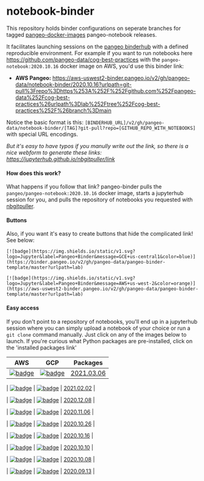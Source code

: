 # notebook-binder

This repository holds binder configurations on seperate branches for tagged [pangeo-docker-images](https://github.com/pangeo-data/pangeo-docker-images/releases) pangeo-notebook releases.

It facilitates launching sessions on the [pangeo binderhub](https://github.com/pangeo-data/pangeo-binder) with a defined reproducible environment. For example if you want to run notebooks here https://github.com/pangeo-data/cog-best-practices with the `pangeo-notebook:2020.10.16` docker image on AWS, you'd use this binder link:

 * **AWS Pangeo:** https://aws-uswest2-binder.pangeo.io/v2/gh/pangeo-data/notebook-binder/2020.10.16?urlpath=git-pull%3Frepo%3Dhttps%253A%252F%252Fgithub.com%252Fpangeo-data%252Fcog-best-practices%26urlpath%3Dlab%252Ftree%252Fcog-best-practices%252F%26branch%3Dmain

Notice the basic format is this: `[BINDERHUB_URL]/v2/gh/pangeo-data/notebook-binder/[TAG]?git-pull?repo=[GITHUB_REPO_WITH_NOTEBOOKS]` with special URL encodings. 

*But it's easy to have typos if you manully write out the link, so there is a nice webform to generate these links: https://jupyterhub.github.io/nbgitpuller/link*


#### How does this work?
What happens if you follow that link? pangeo-binder pulls the `pangeo/pangeo-notebook:2020.10.16` docker image, starts a jupyterhub session for you, and pulls the repository of notebooks you requested with [nbgitpuller](https://jupyterhub.github.io/nbgitpuller/index.html).


#### Buttons
Also, if you want it's easy to create buttons that hide the complicated link! See below:
```
[![badge](https://img.shields.io/static/v1.svg?logo=Jupyter&label=Pangeo+Binder&message=GCE+us-central1&color=blue)](https://binder.pangeo.io/v2/gh/pangeo-data/pangeo-binder-template/master?urlpath=lab)

[![badge](https://img.shields.io/static/v1.svg?logo=Jupyter&label=Pangeo+Binder&message=AWS+us-west-2&color=orange)](https://aws-uswest2-binder.pangeo.io/v2/gh/pangeo-data/pangeo-binder-template/master?urlpath=lab)
```

#### Easy access
If you don't point to a repository of notebooks, you'll end up in a jupyterhub session where you can simply upload a notebook of your choice or run a `git clone` command manually. Just click on any of the images below to launch. If you're curious what Python packages are pre-installed, click on the 'installed packages link'

| AWS  | GCP | Packages |
| ------------- | ------------- |  ------------- |
|  [![badge](https://img.shields.io/static/v1.svg?logo=Jupyter&label=PangeoBinder&message=2021.03.06&color=orange)](https://aws-uswest2-binder.pangeo.io/v2/gh/pangeo-data/notebook-binder/2021.03.06?urlpath=lab) | [![badge](https://img.shields.io/static/v1.svg?logo=Jupyter&label=PangeoBinder&message=2021.03.06&color=blue)](https://binder.pangeo.io/v2/gh/pangeo-data/notebook-binder/2021.03.06?urlpath=lab)  | [2021.03.06](https://github.com/pangeo-data/pangeo-docker-images/blob/2021.03.06/pangeo-notebook/packages.txt) |

|  [![badge](https://img.shields.io/static/v1.svg?logo=Jupyter&label=PangeoBinder&message=2021.02.02&color=orange)](https://aws-uswest2-binder.pangeo.io/v2/gh/pangeo-data/notebook-binder/2021.02.02?urlpath=lab) | [![badge](https://img.shields.io/static/v1.svg?logo=Jupyter&label=PangeoBinder&message=2021.02.02&color=blue)](https://binder.pangeo.io/v2/gh/pangeo-data/notebook-binder/2021.02.02?urlpath=lab)  | [2021.02.02](https://github.com/pangeo-data/pangeo-docker-images/blob/2021.02.02/pangeo-notebook/packages.txt) |

|  [![badge](https://img.shields.io/static/v1.svg?logo=Jupyter&label=PangeoBinder&message=2020.12.08&color=orange)](https://aws-uswest2-binder.pangeo.io/v2/gh/pangeo-data/notebook-binder/2020.12.08?urlpath=lab) | [![badge](https://img.shields.io/static/v1.svg?logo=Jupyter&label=PangeoBinder&message=2020.12.08&color=blue)](https://binder.pangeo.io/v2/gh/pangeo-data/notebook-binder/2020.12.08?urlpath=lab)  | [2020.12.08](https://github.com/pangeo-data/pangeo-docker-images/blob/2020.12.08/pangeo-notebook/packages.txt) |

|  [![badge](https://img.shields.io/static/v1.svg?logo=Jupyter&label=PangeoBinder&message=2020.11.06&color=orange)](https://aws-uswest2-binder.pangeo.io/v2/gh/pangeo-data/notebook-binder/2020.11.06?urlpath=lab) | [![badge](https://img.shields.io/static/v1.svg?logo=Jupyter&label=PangeoBinder&message=2020.11.06&color=blue)](https://binder.pangeo.io/v2/gh/pangeo-data/notebook-binder/2020.11.06?urlpath=lab)  | [2020.11.06](https://github.com/pangeo-data/pangeo-docker-images/blob/2020.11.06/pangeo-notebook/packages.txt) |

|  [![badge](https://img.shields.io/static/v1.svg?logo=Jupyter&label=PangeoBinder&message=2020.10.26&color=orange)](https://aws-uswest2-binder.pangeo.io/v2/gh/pangeo-data/notebook-binder/2020.10.26?urlpath=lab) | [![badge](https://img.shields.io/static/v1.svg?logo=Jupyter&label=PangeoBinder&message=2020.10.26&color=blue)](https://binder.pangeo.io/v2/gh/pangeo-data/notebook-binder/2020.10.26?urlpath=lab)  | [2020.10.26](https://github.com/pangeo-data/pangeo-docker-images/blob/2020.10.26/pangeo-notebook/packages.txt) |

|  [![badge](https://img.shields.io/static/v1.svg?logo=Jupyter&label=PangeoBinder&message=2020.10.16&color=orange)](https://aws-uswest2-binder.pangeo.io/v2/gh/pangeo-data/notebook-binder/2020.10.16?urlpath=lab) | [![badge](https://img.shields.io/static/v1.svg?logo=Jupyter&label=PangeoBinder&message=2020.10.16&color=blue)](https://binder.pangeo.io/v2/gh/pangeo-data/notebook-binder/2020.10.16?urlpath=lab)  | [2020.10.16](https://github.com/pangeo-data/pangeo-docker-images/blob/2020.10.16/pangeo-notebook/packages.txt) |

|  [![badge](https://img.shields.io/static/v1.svg?logo=Jupyter&label=PangeoBinder&message=2020.10.10&color=orange)](https://aws-uswest2-binder.pangeo.io/v2/gh/pangeo-data/notebook-binder/2020.10.10?urlpath=lab) | [![badge](https://img.shields.io/static/v1.svg?logo=Jupyter&label=PangeoBinder&message=2020.10.10&color=blue)](https://binder.pangeo.io/v2/gh/pangeo-data/notebook-binder/2020.10.10?urlpath=lab)  | [2020.10.10](https://github.com/pangeo-data/pangeo-docker-images/blob/2020.10.10/pangeo-notebook/packages.txt) |

|  [![badge](https://img.shields.io/static/v1.svg?logo=Jupyter&label=PangeoBinder&message=2020.10.08&color=orange)](https://aws-uswest2-binder.pangeo.io/v2/gh/pangeo-data/notebook-binder/2020.10.08?urlpath=lab) | [![badge](https://img.shields.io/static/v1.svg?logo=Jupyter&label=PangeoBinder&message=2020.10.08&color=blue)](https://binder.pangeo.io/v2/gh/pangeo-data/notebook-binder/2020.10.08?urlpath=lab)  | [2020.10.08](https://github.com/pangeo-data/pangeo-docker-images/blob/2020.10.08/pangeo-notebook/packages.txt) |

|  [![badge](https://img.shields.io/static/v1.svg?logo=Jupyter&label=PangeoBinder&message=2020.09.13&color=orange)](https://aws-uswest2-binder.pangeo.io/v2/gh/pangeo-data/notebook-binder/2020.09.13?urlpath=lab) | [![badge](https://img.shields.io/static/v1.svg?logo=Jupyter&label=PangeoBinder&message=2020.09.13&color=blue)](https://binder.pangeo.io/v2/gh/pangeo-data/notebook-binder/2020.09.13?urlpath=lab)  | [2020.09.13](https://github.com/pangeo-data/pangeo-docker-images/blob/2020.09.13/pangeo-notebook/packages.txt) |

